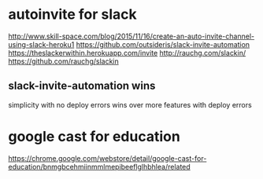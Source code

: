 # autoinvite for slack
http://www.skill-space.com/blog/2015/11/16/create-an-auto-invite-channel-using-slack-heroku1
https://github.com/outsideris/slack-invite-automation
https://theslackerwithin.herokuapp.com/invite
http://rauchg.com/slackin/
https://github.com/rauchg/slackin

## slack-invite-automation wins
simplicity with no deploy errors wins
over more features with deploy errors

# google cast for education

https://chrome.google.com/webstore/detail/google-cast-for-education/bnmgbcehmiinmmlmepibeeflglhbhlea/related
